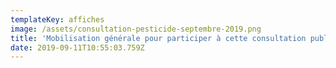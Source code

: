 ```yaml
---
templateKey: affiches
image: /assets/consultation-pesticide-septembre-2019.png
title: 'Mobilisation générale pour participer à cette consultation publique ! '
date: 2019-09-11T10:55:03.759Z
---
```


